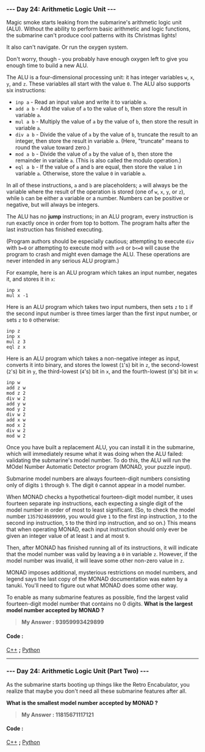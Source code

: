 
### **--- Day 24: Arithmetic Logic Unit ---**

Magic smoke starts leaking from the submarine's arithmetic logic unit (ALU). Without the ability to perform basic arithmetic and logic functions, the submarine can't produce cool patterns with its Christmas lights!

It also can't navigate. Or run the oxygen system.

Don't worry, though - you probably have enough oxygen left to give you enough time to build a new ALU.

The ALU is a four-dimensional processing unit: it has integer variables ```w```, ```x```, ```y```, and ```z```. These variables all start with the value ```0```. The ALU also supports six instructions:

* ```inp a``` - Read an input value and write it to variable ```a```.
* ```add a b``` - Add the value of ```a``` to the value of ```b```, then store the result in variable ```a```.
* ```mul a b``` - Multiply the value of ```a``` by the value of ```b```, then store the result in variable ```a```.
* ```div a b``` - Divide the value of ```a``` by the value of ```b```, truncate the result to an integer, then store the result in variable ```a```. (Here, "truncate" means to round the value toward zero.)
* ```mod a b``` - Divide the value of ```a``` by the value of ```b```, then store the remainder in variable ```a```. (This is also called the modulo operation.)
* ```eql a b``` - If the value of ```a``` and ```b``` are equal, then store the value ```1``` in variable ```a```. Otherwise, store the value ```0``` in variable ```a```.

In all of these instructions, ```a``` and ```b``` are placeholders; ```a``` will always be the variable where the result of the operation is stored (one of ```w```, ```x```, ```y```, or ```z```), while ```b``` can be either a variable or a number. Numbers can be positive or negative, but will always be integers.

The ALU has no **jump** instructions; in an ALU program, every instruction is run exactly once in order from top to bottom. The program halts after the last instruction has finished executing.

(Program authors should be especially cautious; attempting to execute ```div``` with ```b=0``` or attempting to execute mod with ```a<0``` or ```b<=0``` will cause the program to crash and might even damage the ALU. These operations are never intended in any serious ALU program.)

For example, here is an ALU program which takes an input number, negates it, and stores it in ```x```:
```
inp x
mul x -1
```
Here is an ALU program which takes two input numbers, then sets ```z``` to ```1``` if the second input number is three times larger than the first input number, or sets ```z``` to ```0``` otherwise:
```
inp z
inp x
mul z 3
eql z x
```
Here is an ALU program which takes a non-negative integer as input, converts it into binary, and stores the lowest (```1```'s) bit in ```z```, the second-lowest (```2```'s) bit in ```y```, the third-lowest (```4```'s) bit in ```x```, and the fourth-lowest (```8```'s) bit in ```w```:
```
inp w
add z w
mod z 2
div w 2
add y w
mod y 2
div w 2
add x w
mod x 2
div w 2
mod w 2
```
Once you have built a replacement ALU, you can install it in the submarine, which will immediately resume what it was doing when the ALU failed: validating the submarine's model number. To do this, the ALU will run the MOdel Number Automatic Detector program (MONAD, your puzzle input).

Submarine model numbers are always fourteen-digit numbers consisting only of digits ```1``` through ```9```. The digit ```0``` cannot appear in a model number.

When MONAD checks a hypothetical fourteen-digit model number, it uses fourteen separate inp instructions, each expecting a single digit of the model number in order of most to least significant. (So, to check the model number ```13579246899999```, you would give ```1``` to the first inp instruction, ```3``` to the second inp instruction, ```5``` to the third inp instruction, and so on.) This means that when operating MONAD, each input instruction should only ever be given an integer value of at least ```1``` and at most ```9```.

Then, after MONAD has finished running all of its instructions, it will indicate that the model number was valid by leaving a ```0``` in variable ```z```. However, if the model number was invalid, it will leave some other non-zero value in ```z```.

MONAD imposes additional, mysterious restrictions on model numbers, and legend says the last copy of the MONAD documentation was eaten by a tanuki. You'll need to figure out what MONAD does some other way.

To enable as many submarine features as possible, find the largest valid fourteen-digit model number that contains no 0 digits. **What is the largest model number accepted by MONAD ?**

> **My Answer : 93959993429899**

#### Code :
[C++](https://github.com/Kabiirk/advent-of-code-2021-entries/blob/main/Day24/Day24.cpp) **;** [Python](https://github.com/Kabiirk/advent-of-code-2021-entries/blob/main/Day24/Day24.py)
 
------
 
### **--- Day 24: Arithmetic Logic Unit (Part Two) ---**

As the submarine starts booting up things like the Retro Encabulator, you realize that maybe you don't need all these submarine features after all.

**What is the smallest model number accepted by MONAD ?**

> **My Answer : 11815671117121**

#### Code :
[C++](https://github.com/Kabiirk/advent-of-code-2021-entries/blob/main/Day24/Day24.cpp) **;** [Python](https://github.com/Kabiirk/advent-of-code-2021-entries/blob/main/Day24/Day24.py)
